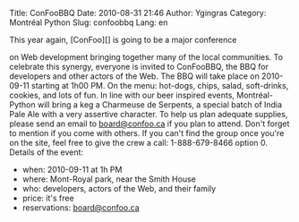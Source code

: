 Title: ConFooBBQ
Date: 2010-08-31 21:46
Author: Ygingras
Category: Montréal Python
Slug: confoobbq
Lang: en

<!--:en-->This year again, [ConFoo][] is going to be a major conference
on Web development bringing together many of the local communities. To
celebrate this synergy, everyone is invited to ConFooBBQ, the BBQ for
developers and other actors of the Web. The BBQ will take place on
2010-09-11 starting at 1h00 PM. On the menu: hot-dogs, chips, salad,
soft-drinks, cookies, and lots of fun. In line with our beer inspired
events, Montréal-Python will bring a keg a Charmeuse de Serpents, a
special batch of India Pale Ale with a very assertive character. To help
us plan adequate supplies, please send an email to board@confoo.ca if
you plan to attend. Don't forget to mention if you come with others. If
you can't find the group once you're on the site, feel free to give the
crew a call: 1-888-679-8466 option 0. Details of the event:

-   when: 2010-09-11 at 1h PM
-   where: Mont-Royal park, near the Smith House
-   who: developers, actors of the Web, and their family
-   price: it's free
-   reservations: board@confoo.ca

  [ConFoo]: http://confoo.ca/en
